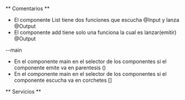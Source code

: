 ** Comentarios **

* El componente List tiene dos funciones que escucha @Input y lanza @Output
* El componente add tiene solo una funciona la cual es lanzar(emitir) @Output


--main
* En el componente main en el selector de los componentes si el componente emite va en parentesis ()
* En el componente main en el selector de los componentes si el componente escucha va en corchetes []



** Servicios **
